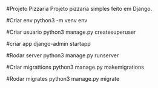 #Projeto Pizzaria
Projeto pizzaria simples feito em Django.

#Criar env
python3 -m venv env

#Criar usuario
python3 manage.py createsuperuser

#criar app
django-admin startapp <nomedoapp>

#Rodar server
python3 manage.py runserver

#Criar migrattions
python3 manage.py makemigrations

#Rodar migrates
python3 manage.py migrate
